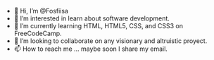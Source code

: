 - 👋 Hi, I’m @Fosfiisa
- 👀 I’m interested in learn about software development.
- 🌱 I’m currently learning HTML, HTML5, CSS, and CSS3 on FreeCodeCamp.
- 💞️ I’m looking to collaborate on any visionary and altruistic proyect.
- 📫 How to reach me ... maybe soon I share my email.

<!---
Fosfiisa/Fosfiisa is a ✨ special ✨ repository because its `README.md` (this file) appears on your GitHub profile.
You can click the Preview link to take a look at your changes.
--->
